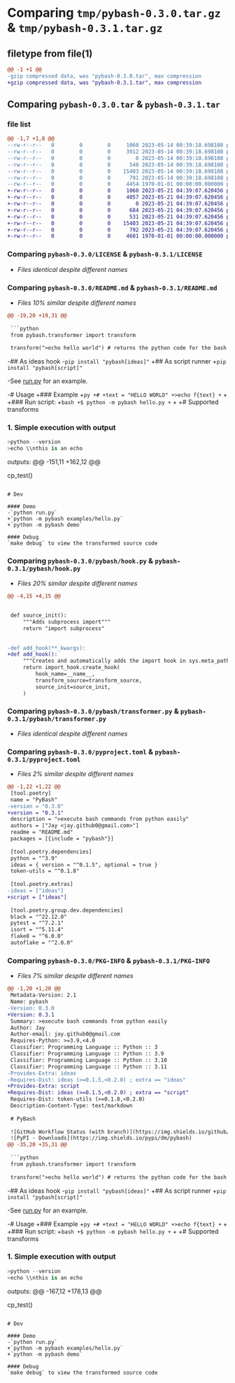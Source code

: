 # Comparing `tmp/pybash-0.3.0.tar.gz` & `tmp/pybash-0.3.1.tar.gz`

## filetype from file(1)

```diff
@@ -1 +1 @@
-gzip compressed data, was "pybash-0.3.0.tar", max compression
+gzip compressed data, was "pybash-0.3.1.tar", max compression
```

## Comparing `pybash-0.3.0.tar` & `pybash-0.3.1.tar`

### file list

```diff
@@ -1,7 +1,8 @@
--rw-r--r--   0        0        0     1060 2023-05-14 00:39:18.698108 pybash-0.3.0/LICENSE
--rw-r--r--   0        0        0     3912 2023-05-14 00:39:18.698108 pybash-0.3.0/README.md
--rw-r--r--   0        0        0        0 2023-05-14 00:39:18.698108 pybash-0.3.0/pybash/__init__.py
--rw-r--r--   0        0        0      540 2023-05-14 00:39:18.698108 pybash-0.3.0/pybash/hook.py
--rw-r--r--   0        0        0    15403 2023-05-14 00:39:18.698108 pybash-0.3.0/pybash/transformer.py
--rw-r--r--   0        0        0      791 2023-05-14 00:39:18.698108 pybash-0.3.0/pyproject.toml
--rw-r--r--   0        0        0     4454 1970-01-01 00:00:00.000000 pybash-0.3.0/PKG-INFO
+-rw-r--r--   0        0        0     1060 2023-05-21 04:39:07.620456 pybash-0.3.1/LICENSE
+-rw-r--r--   0        0        0     4057 2023-05-21 04:39:07.620456 pybash-0.3.1/README.md
+-rw-r--r--   0        0        0        0 2023-05-21 04:39:07.620456 pybash-0.3.1/pybash/__init__.py
+-rw-r--r--   0        0        0      684 2023-05-21 04:39:07.620456 pybash-0.3.1/pybash/__main__.py
+-rw-r--r--   0        0        0      531 2023-05-21 04:39:07.620456 pybash-0.3.1/pybash/hook.py
+-rw-r--r--   0        0        0    15403 2023-05-21 04:39:07.620456 pybash-0.3.1/pybash/transformer.py
+-rw-r--r--   0        0        0      792 2023-05-21 04:39:07.620456 pybash-0.3.1/pyproject.toml
+-rw-r--r--   0        0        0     4601 1970-01-01 00:00:00.000000 pybash-0.3.1/PKG-INFO
```

### Comparing `pybash-0.3.0/LICENSE` & `pybash-0.3.1/LICENSE`

 * *Files identical despite different names*

### Comparing `pybash-0.3.0/README.md` & `pybash-0.3.1/README.md`

 * *Files 10% similar despite different names*

```diff
@@ -19,20 +19,31 @@
 
 ```python
 from pybash.transformer import transform
 
 transform(">echo hello world") # returns the python code for the bash command as string
 ```
 
-## As ideas hook
-`pip install "pybash[ideas]"`
+## As script runner
+`pip install "pybash[script]"`
 
-See [run.py](run.py) for an example.
 
-# Usage
+### Example 
+```py
+#
+text = "HELLO WORLD"
+>echo f{text}
+```
+
+### Run script:
+```bash
+$ python -m pybash hello.py
+```
+
+# Supported transforms
 
 ### 1. Simple execution with output
 ```python
 >python --version
 >echo \\nthis is an echo
 ```
 outputs:
@@ -151,11 +162,12 @@
 
 cp_test()
 ```
 
 # Dev
 
 #### Demo
-`python run.py`
+`python -m pybash examples/hello.py`
+`python -m pybash demo`
 
 #### Debug
 `make debug` to view the transformed source code
```

### Comparing `pybash-0.3.0/pybash/hook.py` & `pybash-0.3.1/pybash/hook.py`

 * *Files 20% similar despite different names*

```diff
@@ -4,15 +4,15 @@
 
 
 def source_init():
     """Adds subprocess import"""
     return "import subprocess"
 
 
-def add_hook(**_kwargs):
+def add_hook():
     """Creates and automatically adds the import hook in sys.meta_path"""
     return import_hook.create_hook(
         hook_name=__name__,
         transform_source=transform_source,
         source_init=source_init,
     )
```

### Comparing `pybash-0.3.0/pybash/transformer.py` & `pybash-0.3.1/pybash/transformer.py`

 * *Files identical despite different names*

### Comparing `pybash-0.3.0/pyproject.toml` & `pybash-0.3.1/pyproject.toml`

 * *Files 2% similar despite different names*

```diff
@@ -1,22 +1,22 @@
 [tool.poetry]
 name = "PyBash"
-version = "0.3.0"
+version = "0.3.1"
 description = ">execute bash commands from python easily"
 authors = ["Jay <jay.github0@gmail.com>"]
 readme = "README.md"
 packages = [{include = "pybash"}]
 
 [tool.poetry.dependencies]
 python = "^3.9"
 ideas = { version = "^0.1.5", optional = true }
 token-utils = "^0.1.8"
 
 [tool.poetry.extras]
-ideas = ["ideas"]
+script = ["ideas"]
 
 [tool.poetry.group.dev.dependencies]
 black = "^22.12.0"
 pytest = "^7.2.1"
 isort = "^5.11.4"
 flake8 = "^6.0.0"
 autoflake = "^2.0.0"
```

### Comparing `pybash-0.3.0/PKG-INFO` & `pybash-0.3.1/PKG-INFO`

 * *Files 7% similar despite different names*

```diff
@@ -1,20 +1,20 @@
 Metadata-Version: 2.1
 Name: pybash
-Version: 0.3.0
+Version: 0.3.1
 Summary: >execute bash commands from python easily
 Author: Jay
 Author-email: jay.github0@gmail.com
 Requires-Python: >=3.9,<4.0
 Classifier: Programming Language :: Python :: 3
 Classifier: Programming Language :: Python :: 3.9
 Classifier: Programming Language :: Python :: 3.10
 Classifier: Programming Language :: Python :: 3.11
-Provides-Extra: ideas
-Requires-Dist: ideas (>=0.1.5,<0.2.0) ; extra == "ideas"
+Provides-Extra: script
+Requires-Dist: ideas (>=0.1.5,<0.2.0) ; extra == "script"
 Requires-Dist: token-utils (>=0.1.8,<0.2.0)
 Description-Content-Type: text/markdown
 
 # PyBash
 
 ![GitHub Workflow Status (with branch)](https://img.shields.io/github/actions/workflow/status/jaykv/pybash/python-app.yml?branch=main)
 ![PyPI - Downloads](https://img.shields.io/pypi/dm/pybash)
@@ -35,20 +35,31 @@
 
 ```python
 from pybash.transformer import transform
 
 transform(">echo hello world") # returns the python code for the bash command as string
 ```
 
-## As ideas hook
-`pip install "pybash[ideas]"`
+## As script runner
+`pip install "pybash[script]"`
 
-See [run.py](run.py) for an example.
 
-# Usage
+### Example 
+```py
+#
+text = "HELLO WORLD"
+>echo f{text}
+```
+
+### Run script:
+```bash
+$ python -m pybash hello.py
+```
+
+# Supported transforms
 
 ### 1. Simple execution with output
 ```python
 >python --version
 >echo \\nthis is an echo
 ```
 outputs:
@@ -167,12 +178,13 @@
 
 cp_test()
 ```
 
 # Dev
 
 #### Demo
-`python run.py`
+`python -m pybash examples/hello.py`
+`python -m pybash demo`
 
 #### Debug
 `make debug` to view the transformed source code
```

